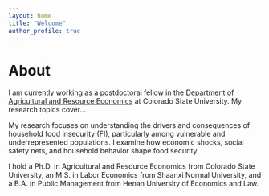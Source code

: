 ```yaml
---
layout: home
title: "Welcome"
author_profile: true
---
```


# About

I am currently working as a postdoctoral fellow in the [Department of Agricultural and Resource Economics](https://agsci.colostate.edu/dare/) at Colorado State University. My research topics cover...

My research focuses on understanding the drivers and consequences of household food insecurity (FI), particularly among vulnerable and underrepresented populations. I examine how economic shocks, social safety nets, and household behavior shape food security.

I hold a Ph.D. in Agricultural and Resource Economics from Colorado State University, an M.S. in Labor Economics from Shaanxi Normal University, and a B.A. in Public Management from Henan University of Economics and Law.
